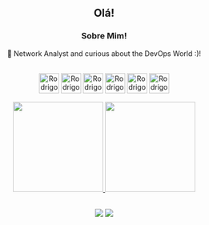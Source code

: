 <div align="center">
<h2>Olá!</h2>

<h3>  Sobre Mim! </h3>

  🙋 Network Analyst and curious about the DevOps World :)!
  
 
<div style="display: inline_block"><br>
  <img align="center" alt="Rodrigo-AWS" height="40" width="40" src="https://cdn.jsdelivr.net/gh/devicons/devicon/icons/amazonwebservices/amazonwebservices-original-wordmark.svg">
  <img align="center" alt="Rodrigo-Docker" height="" width="40" src="https://cdn.jsdelivr.net/gh/devicons/devicon/icons/docker/docker-original-wordmark.svg">
  <img align="center" alt="Rodrigo-Node" height="40" width="40" src="https://cdn.jsdelivr.net/gh/devicons/devicon/icons/nodejs/nodejs-original-wordmark.svg">
  <img align="center" alt="Rodrigo-Python" height="40" width="40" src="https://cdn.jsdelivr.net/gh/devicons/devicon/icons/python/python-original-wordmark.svg">
  <img align="center" alt="Rodrigo-Kube" height="40" width="40" src="https://cdn.jsdelivr.net/gh/devicons/devicon/icons/kubernetes/kubernetes-plain-wordmark.svg">
  <img align="center" alt="Rodrigo-Linux" height="40" width="40" src="https://cdn.jsdelivr.net/gh/devicons/devicon/icons/linux/linux-original.svg">
  <br></br>
  
</div>
  
  
  
  
<div align="center">
  <a href="https://github.com/reisstech">
  <img height="180em" src="https://github-readme-stats.vercel.app/api?username=reisstech&show_icons=true&theme=dracula&include_all_commits=true&count_private=true"/>
  <img height="180em" src="https://github-readme-stats.vercel.app/api/top-langs/?username=reisstech&layout=compact&langs_count=7&theme=dracula"/>
    <br></br>
    </div>
  
  
 <a href="https://www.linkedin.com/in/rodrigo-reis99" target="_blank"><img src="https://img.shields.io/badge/-LinkedIn-%230077B5?style=for-the-badge&logo=linkedin&logoColor=white" target="_blank"></a>
  <a href = "mailto:reis.rodrigo99@outlook.com"><img src="https://img.shields.io/badge/Microsoft_Outlook-0078D4?style=for-the-badge&logo=microsoft-outlook&logoColor=white" target="_blank"></a>
 
 
</div>


